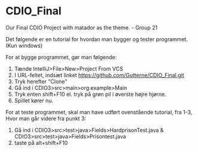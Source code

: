 # CDIO_Final
Our Final CDIO Project with matador as the theme. - Group 21


Det følgende er en tutorial for hvordan man bygger og tester programmet. (Kun windows)

For at bygge programmet, gør man følgende:
1. Tænde IntelliJ>File>New>Project From VCS
2. I URL-feltet, indsæt linket https://github.com/Gutterne/CDIO_Final.git
3. Tryk herefter "Clone"
4. Gå ind i CDIO3>src>main>org.example>Main
5. Tryk enten shift+F10 el. tryk på grøn pil i øverste højre hjørne.
6. Spillet kører nu.


For at teste programmet, skal man have udført ovenstående tutorial, fra 1-3, Hvor man går videre fra punkt 3:
1. Gå ind i CDIO3>src>test>java>Fields>HardprisonTest.java & CDIO3>src>test>java>Fields>Prisontest.java
2. taste på alt+shift+F10 
